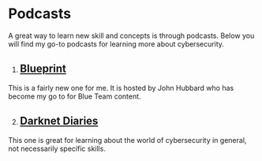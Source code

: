 # Podcasts

A great way to learn new skill and concepts is through podcasts.  Below you will find my go-to podcasts for learning more about cybersecurity.


1. ## [Blueprint](https://podcasts.google.com/feed/aHR0cHM6Ly9mZWVkcy5idXp6c3Byb3V0LmNvbS8xMTQyNzIwLnJzcw?sa=X&ved=0CBoQ27cFahcKEwjoipP1kZb0AhUAAAAAHQAAAAAQAg)
This is a fairly new one for me.  It is hosted by John Hubbard who has become my go to for Blue Team content. 

2. ## [Darknet Diaries](https://podcasts.google.com/feed/aHR0cHM6Ly9mZWVkcy5tZWdhcGhvbmUuZm0vZGFya25ldGRpYXJpZXM)
This one is great for learning about the world of cybersecurity in general, not necessarily specific skills.




